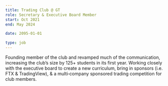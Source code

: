 ```yaml
---
title: Trading Club @ GT
role: Secretary & Executive Board Member
start: Oct 2021
end: May 2024

date: 2095-01-01

type: job
---
```


Founding member of the club and revamped much of the communication, increasing the club’s size by 125+ students in its first year. Working closely with the executive board to create a new curriculum, bring in sponsors (i.e. FTX & TradingView), & a multi‑company sponsored trading competition for club members.
